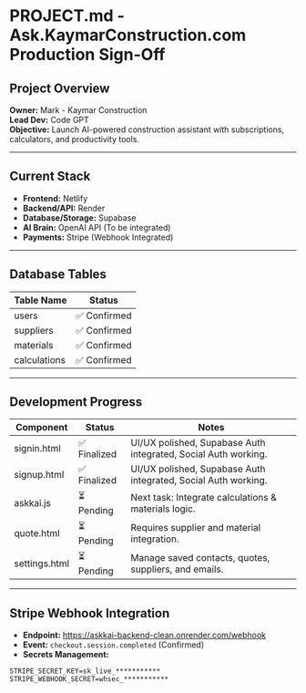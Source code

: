 # PROJECT.md - Ask.KaymarConstruction.com Production Sign-Off

## Project Overview
**Owner:** Mark - Kaymar Construction  
**Lead Dev:** Code GPT  
**Objective:** Launch AI-powered construction assistant with subscriptions, calculators, and productivity tools.

---

## Current Stack
- **Frontend:** Netlify  
- **Backend/API:** Render  
- **Database/Storage:** Supabase  
- **AI Brain:** OpenAI API (To be integrated)  
- **Payments:** Stripe (Webhook Integrated)  

---

## Database Tables

| Table Name   | Status      |
|--------------|-------------|
| users        | ✅ Confirmed |
| suppliers    | ✅ Confirmed |
| materials    | ✅ Confirmed |
| calculations | ✅ Confirmed |

---

## Development Progress

| Component      | Status      | Notes |
|----------------|-------------|-------|
| signin.html    | ✅ Finalized | UI/UX polished, Supabase Auth integrated, Social Auth working. |
| signup.html    | ✅ Finalized | UI/UX polished, Supabase Auth integrated, Social Auth working. |
| askkai.js      | ⏳ Pending   | Next task: Integrate calculations & materials logic. |
| quote.html     | ⏳ Pending   | Requires supplier and material integration. |
| settings.html  | ⏳ Pending   | Manage saved contacts, quotes, suppliers, and emails. |

---

## Stripe Webhook Integration
- **Endpoint:** https://askkai-backend-clean.onrender.com/webhook  
- **Event:** `checkout.session.completed` (Confirmed)  
- **Secrets Management:**  
```env
STRIPE_SECRET_KEY=sk_live_***********  
STRIPE_WEBHOOK_SECRET=whsec_***********
